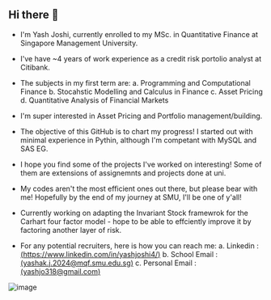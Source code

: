 ## Hi there 👋

- I'm Yash Joshi, currently enrolled to my MSc. in Quantitative Finance at Singapore Management University. 
- I've have ~4 years of work experience as a credit risk portolio analyst at Citibank.
- The subjects in my first term are:
    a. Programming and Computational Finance
    b. Stocahstic Modelling and Calculus in Finance
    c. Asset Pricing
    d. Quantitative Analysis of Financial Markets
- I'm super interested in Asset Pricing and Portfolio management/building.
- The objective of this GitHub is to chart my progress! I started out with minimal experience in Pythin, although I'm competant with MySQL and SAS EG.
- I hope you find some of the projects I've worked on interesting! Some of them are extensions of assignemnts and projects done at uni.
- My codes aren't the most efficient ones out there, but please bear with me! Hopefully by the end of my journey at SMU, I'll be one of y'all!
- Currently working on adapting the Invariant Stock framewrok for the Carhart four factor model - hope to be able to effciently improve it by factoring another layer of risk.

- For any potential recruiters, here is how you can reach me:
    a. Linkedin : [(https://www.linkedin.com/in/yashjoshi4/)](url)
    b. School Email : [(yashak.j.2024@mqf.smu.edu.sg)](url)
    c. Personal Email : [(yashjo318@gmail.com)](url)

	
![image](https://github.com/user-attachments/assets/cf9ce04b-8d92-4977-8969-7b5c92ee4601)

